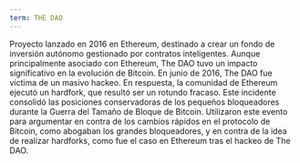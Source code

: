 ```yaml
---
term: THE DAO
---
```


Proyecto lanzado en 2016 en Ethereum, destinado a crear un fondo de inversión autónomo gestionado por contratos inteligentes. Aunque principalmente asociado con Ethereum, The DAO tuvo un impacto significativo en la evolución de Bitcoin. En junio de 2016, The DAO fue víctima de un masivo hackeo. En respuesta, la comunidad de Ethereum ejecutó un hardfork, que resultó ser un rotundo fracaso. Este incidente consolidó las posiciones conservadoras de los pequeños bloqueadores durante la Guerra del Tamaño de Bloque de Bitcoin. Utilizaron este evento para argumentar en contra de los cambios rápidos en el protocolo de Bitcoin, como abogaban los grandes bloqueadores, y en contra de la idea de realizar hardforks, como fue el caso en Ethereum tras el hackeo de The DAO.
